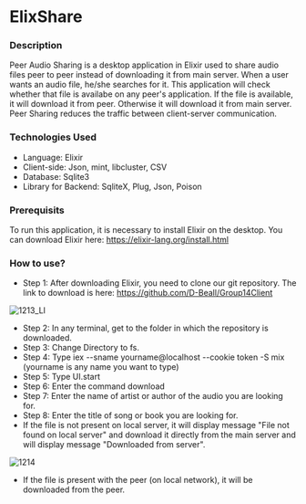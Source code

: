 # ElixShare
### Description
Peer Audio Sharing is a desktop application in Elixir used to share audio files peer to peer instead of downloading it from main server. When a user wants an audio file, he/she searches for it. This application will check whether that file is availabe on any  peer's application. If the file is available, it will download it from peer. Otherwise it will download it from main server. Peer Sharing reduces the traffic between client-server communication.
### Technologies Used
* Language: Elixir
* Client-side: Json, mint, libcluster, CSV
* Database: Sqlite3
* Library for Backend: SqliteX, Plug, Json, Poison
### Prerequisits
To run this application, it is necessary to install Elixir on the desktop. You can download Elixir here: https://elixir-lang.org/install.html
### How to use?
* Step 1: After downloading Elixir, you need to clone our git repository. The link to download is here: https://github.com/D-Beall/Group14Client

![1213_LI](https://user-images.githubusercontent.com/55159894/69183154-6f087a00-0ae0-11ea-8276-c421666414fc.jpg)


* Step 2: In any terminal, get to the folder in which the repository is downloaded.
* Step 3: Change Directory to fs.
* Step 4: Type iex --sname yourname@localhost --cookie token -S mix          (yourname is any name you want to type)
* Step 5: Type UI.start
* Step 6: Enter the command download
* Step 7: Enter the name of artist or author of the audio you are looking for.
* Step 8: Enter the title of song or book you are looking for.
* If the file is not present on local server, it will display message "File not found on local server" and download it directly from the main server and will display message "Downloaded from server".

![1214](https://user-images.githubusercontent.com/55159894/69186510-9eba8080-0ae6-11ea-85b7-74cae69583b4.jpg)

* If the file is present with the peer (on local network), it will be downloaded from the peer.








